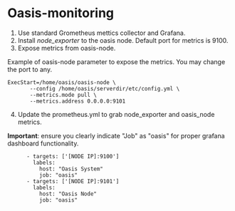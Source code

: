 # Oasis-monitoring

1) Use standard Grometheus mettics collector and Grafana.
2) Install *node_exporter* to the oasis node. Default port for metrics is 9100.
3) Expose metrics from oasis-node.

 Example of oasis-node parameter to expose the metrics. You may change the port to any.
 
 ```
 ExecStart=/home/oasis/oasis-node \
        --config /home/oasis/serverdir/etc/config.yml \
        --metrics.mode pull \ 
        --metrics.address 0.0.0.0:9101 
```
 
4) Update the prometheus.yml to grab node_exporter and oasis_node metrics.

**Important**: ensure you clearly indicate "Job" as "oasis" for proper grafana dashboard functionality.

```
      - targets: ['[NODE IP]:9100']
        labels:
          host: "Oasis System"
          job: "oasis"
      - targets: ['[NODE IP]:9101']
        labels:
          host: "Oasis Node"
          job: "oasis"
```
